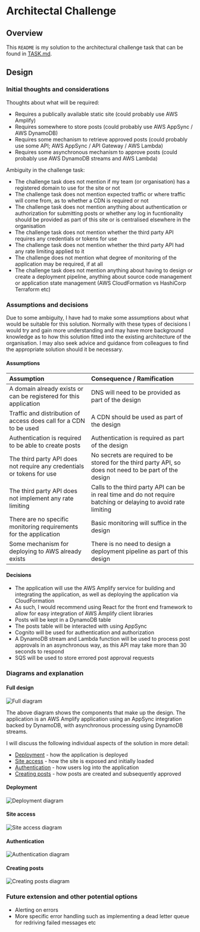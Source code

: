 # Architectal Challenge

## Overview

This `README` is my solution to the architectural challenge task that can be found in [TASK.md](./TASK.md).

## Design

### Initial thoughts and considerations

Thoughts about what will be required:

- Requires a publically available static site (could probably use AWS Amplify)
- Requires somewhere to store posts (could probably use AWS AppSync / AWS DynamoDB)
- Requires some mechanism to retrieve approved posts (could probably use some API; AWS AppSync / API Gateway / AWS Lambda)
- Requires some asynchronous mechanism to approve posts (could probably use AWS DynamoDB streams and AWS Lambda)

Ambiguity in the challenge task:

- The challenge task does not mention if my team (or organisation) has a registered domain to use for the site or not
- The challenge task does not mention expected traffic or where traffic will come from, as to whether a CDN is required or not
- The challenge task does not mention anything about authentication or authorization for submitting posts or whether any log in fucntionality should be provided as part of this site or is centralised elsewhere in the organisation
- The challenge task does not mention whether the third party API requires any credentials or tokens for use
- The challenge task does not mention whether the third party API had any rate limiting applied to it
- The challenge does not mention what degree of monitoring of the application may be required, if at all
- The challenge task does not mention anything about having to design or create a deployment pipeline, anything about source code management or application state management (AWS CloudFormation vs HashiCorp Terraform etc)

### Assumptions and decisions

Due to some ambiguity, I have had to make some assumptions about what would be suitable for this solution. Normally with these types of decisions I would try and gain more understanding and may have more background knowledge as to how this solution fitted into the existing architecture of the organisation. I may also seek advice and guidance from colleagues to find the appropriate solution should it be necessary.

#### Assumptions

|Assumption| Consequence / Ramification |
|:---------|:---------------------------|
|A domain already exists or can be registered for this application| DNS will need to be provided as part of the design|
|Traffic and distribution of access does call for a CDN to be used|A CDN should be used as part of the design|
|Authentication is required to be able to create posts|Authentication is required as part of the design|
|The third party API does not require any credentials or tokens for use|No secrets are required to be stored for the third party API, so does not need to be part of the design|
|The third party API does not implement any rate limiting|Calls to the third party API can be in real time and do not require batching or delaying to avoid rate limiting|
|There are no specific monitoring requirements for the application|Basic monitoring will suffice in the design|
|Some mechanism for deploying to AWS already exists|There is no need to design a deployment pipeline as part of this design|

#### Decisions

- The application will use the AWS Amplify service for building and integrating the application, as well as deploying the application via CloudFormation
- As such, I would recommend using React for the front end framework to allow for easy integration of AWS Amplify client libraries
- Posts will be kept in a DynamoDB table
- The posts table will be interacted with using AppSync
- Cognito will be used for authentication and authorization
- A DynamoDB stream and Lambda function will be used to process post approvals in an asynchronous way, as this API may take more than 30 seconds to respond
- SQS will be used to store errored post approval requests

### Diagrams and explanation

#### Full design

![Full diagram](./images/Architectural%20Challenge-Diagram.drawio.png)

The above diagram shows the components that make up the design. The application is an AWS Amplify application using an AppSync integration backed by DynamoDB, with asynchronous processing using DynamoDB streams.

I will discuss the following individual aspects of the solution in more detail:

- [Deployment](#Deployment) - how the application is deployed
- [Site access](#Site%20access) - how the site is exposed and initially loaded
- [Authentication](#Authentication) - how users log into the application
- [Creating posts](#Creating%20posts) - how posts are created and subsequently approved

#### Deployment

![Deployment diagram](./images/Architectural%20Challenge-Deployment.drawio.png)

#### Site access

![Site access diagram](./images/Architectural%20Challenge-Site%20Access.drawio.png)

#### Authentication

![Authentication diagram](./images/Architectural%20Challenge-Authentication.drawio.png)

#### Creating posts

![Creating posts diagram](./images/Architectural%20Challenge-Creating%20Posts.drawio.png)

### Future extension and other potential options

- Alerting on errors
- More specific error handling such as implementing a dead letter queue for redriving failed messages etc
